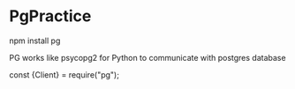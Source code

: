 # PgPractice
npm install pg

PG works like psycopg2 for Python to communicate with postgres database

const {Client} = require("pg");